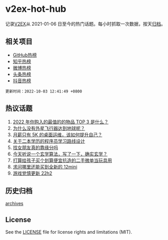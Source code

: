 # v2ex-hot-hub

 记录[V2EX](https://www.v2ex.com/)从 2021-01-06 日至今的热门话题。每小时抓取一次数据，按天[归档](archives)。
 
 ## 相关项目

- [GitHub热榜](https://github.com/snaildev/github-hot-hub)
- [知乎热榜](https://github.com/snaildev/zhihu-hot-hub)
- [微博热榜](https://github.com/snaildev/weibo-hot-hub)
- [头条热榜](https://github.com/snaildev/toutiao-hot-hub)
- [抖音热榜](https://github.com/snaildev/douyin-hot-hub)


 `更新时间：2022-10-03 12:41:49 +0800`

## 热议话题

1. [2022 年你购入的最值的的物品 TOP 3 是什么？](https://www.v2ex.com/t/884360)
1. [为什么没有外星飞行器达到地球呢？](https://www.v2ex.com/t/884378)
1. [月薪只有 5K 的桌面运维，该如何提升自己？](https://www.v2ex.com/t/884355)
1. [关于二本学历的程序员学习路线设计](https://www.v2ex.com/t/884392)
1. [找女朋友真的靠缘分吗](https://www.v2ex.com/t/884447)
1. [今天听说一个玄学算法，写了一下，确实玄学？](https://www.v2ex.com/t/884426)
1. [打算给孩子买个划算便宜抗造的二手微单当玩具用](https://www.v2ex.com/t/884366)
1. [求问哪里还能买到全新的 12mini](https://www.v2ex.com/t/884391)
1. [游戏党慎更新 22h2](https://www.v2ex.com/t/884419)

## 历史归档

[archives](archives)

## License

See the [LICENSE](LICENSE) file for license rights and limitations (MIT).

